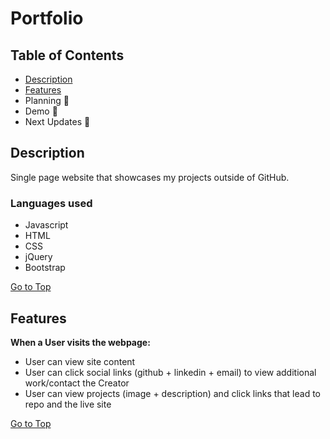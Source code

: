 # Portfolio


## Table of Contents 

- [Description](#Description)
- [Features](#Features) 
- Planning 💬
- Demo 💬
- Next Updates 💬



## Description 

Single page website that showcases my projects outside of GitHub. 

### Languages used

* Javascript
* HTML
* CSS
* jQuery
* Bootstrap


[Go to Top](#Portfolio)



## Features

**When a User visits the webpage:**
- User can view site content 
- User can click social links (github + linkedin + email) to view additional work/contact the Creator
- User can view projects (image + description) and click links that lead to repo and the live site 


       
         
         
         
[Go to Top](#Portfolio)



